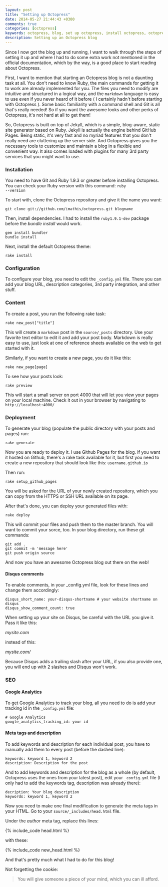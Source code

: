 ```yaml
---
layout: post
title: "Setting up Octopress"
date: 2014-05-27 21:44:43 +0300
comments: true
categories: [octopress]
keywords: octopress, blog, set up octopress, install octopress, octopress config, octopress blog, octopress seo, github pages, jekyll, octopress tutorial
description: Setting up an Octopress blog
---
```



Since I now got the blog up and running, I want to walk through the steps of setting it up and where I had to do some extra work not mentioned in the official documentation, which by the way, is a good place to start reading about Octopress.
<!-- more -->

First, I want to mention that starting an Octopress blog is not a daunting task at all. You don't need to know Ruby, the main commands for getting it to work are already implemented for you. The files you need to modify are intuitive and structured in a logical way, and the <code>markdown</code> language is easy to use even if you never heard of it before ( I certainly hadn't before starting with Octopress ). Some basic familiarity with a command shell and Git is all that's really needed! So if you want the awesome looks and other perks of Octopress, it's not hard at all to get them!

So, Octopress is built on top of Jekyll, which is a simple, blog-aware, static site generator based on Ruby. Jekyll is actually the engine behind GitHub Pages. Being static, it's very fast and no myriad features that you don't really need are cluttering up the server side. And Octopress gives you the necessary tools to customize and maintain a blog in a flexible and convenient way. It also comes loaded with plugins for many 3rd party services that you might want to use.

### Installation

You need to have Git and Ruby 1.9.3 or greater before installing Octopress. You can check your Ruby version with this command: <code>ruby --version</code>

To start with, clone the Octopress repository and give it the name you want:
``` plain
git clone git://github.com/imathis/octopress.git blogname
```

Then, install dependencies. I had to install the <code>ruby1.9.1-dev</code> package before the *bundle install* would work.
``` plain
gem install bundler
bundle install
```

Next, install the default Octopress theme:
``` plain
rake install
```

### Configuration

To configure your blog, you need to edit the <code>_config.yml</code> file. There you can add your blog URL, description categories, 3rd party integration, and other stuff.

### Content

To create a post, you run the following rake task:
``` plain
rake new_post["title"]
```

This will create a <code>markdown</code> post in the <code>source/_posts</code> directory. Use your favorite text editor to edit it and add your post body. Markdown is really easy to use, just look at one of reference sheets available on the web to get started with it.

Similarly, if you want to create a new page, you do it like this:
``` plain
rake new_page[page]
```

To see how your posts look:
``` plain
rake preview
```
This will start a small server on port 4000 that will let you view your pages on your local machine. Check it out in your browser by navigating to <code>http://localhost:4000/</code>

### Deployment

To generate your blog (populate the public directory with your posts and pages) run:
``` plain
rake generate
```

Now you are ready to deploy it. I use Github Pages for the blog. If you want it hosted on Github, there's a rake task available for it, but first you need to create a new repository that should look like this: <code>username.github.io</code>

Then run:
``` plain
rake setup_github_pages
```

You will be asked for the URL of your newly created repository, which you can copy from the HTTPS or SSH URL available on its page. 

After that's done, you can deploy your generated files with:
``` plain
rake deploy
```

This will commit your files and push them to the master branch. You will want to commit your sorce, too. In your blog directory, run these git commands:
``` plain
git add .
git commit -m 'message here'
git push origin source
```

And now you have an awesome Octopress blog out there on the web!

#### Disqus comments

To enable comments, in your _config.yml file, look for these lines and change them accordingly:

``` plain
disqus_short_name: your-disqus-shortname # your website shortname on disqus 
disqus_show_comment_count: true
```

When setting up your site on Disqus, be careful with the URL you give it. Pass it like this:

*mysite.com*

instead of this:

*mysite.com/*

Because Disqus adds a trailing slash after your URL, if you also provide one, you will end up with 2 slashes and Disqus won't work.

### SEO

#### Google Analytics

To get Google Analytics to track your blog, all you need to do is add your tracking id in the <code>_config.yml</code> file:

``` plain
# Google Analytics
google_analytics_tracking_id: your id
```

#### Meta tags and description

To add keywords and description for each individual post, you have to manually add them to every post (before the dashed line):

``` plain
keywords: keyword 1, keyword 2
description: Description for the post
```

And to add keywords and description for the blog as a whole (by default, Octopress uses the ones from your latest post), edit your <code>_config.yml</code> file (I only had to add the keywords tag, description was already there):

``` plain
decription: Your blog description
keywords: keyword 1, keyword 2
```

Now you need to make one final modification to generate the meta tags in your HTML. Go to your <code>source/_includes/head.html</code> file.

Under the *author* meta tag, replace this lines:

{% include_code head.html %}

with these:

{% include_code new_head.html %}


And that's pretty much what I had to do for this blog! 

Not forgetting the cookie:

> You will give someone a piece of your mind, which you can ill afford.

